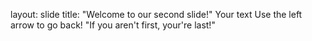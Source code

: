 layout: slide
title: "Welcome to our second slide!"
Your text
Use the left arrow to go back!
"If you aren't first, your're last!"
